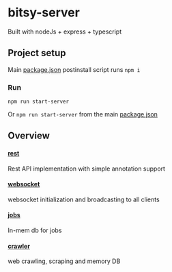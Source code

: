 # bitsy-server
Built with nodeJs + express + typescript

## Project setup
Main [package.json](../package.json) postinstall script runs ```npm i```
### Run
```
npm run start-server
```
Or ```npm run start-server``` from the main [package.json](../package.json)

## Overview
#### [rest](./src/rest.ts)
Rest API implementation with simple annotation support
#### [websocket](./src/web-socket.ts)
websocket initialization and broadcasting to all clients
#### [jobs](./src/jobs.ts)
In-mem db for jobs
#### [crawler](./src/crawler.ts)
web crawling, scraping and memory DB  